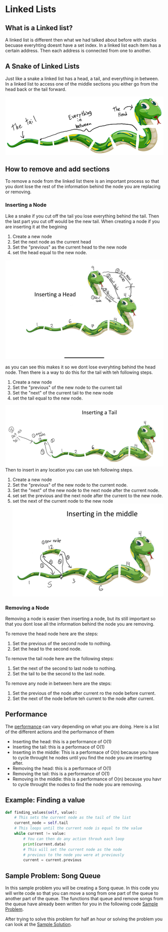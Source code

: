 # Linked Lists
## What is a Linked list?
A linked list is different then what we had talked about before with stacks becuase everyhting doesnt have a set index. In a linked list each item has a certain address. Then each address is connected from one to another.

## A Snake of Linked Lists
Just like a snake a linked list has a head, a tail, and everything in between. In a linked list to access one of the middle sections you either go from the head back or the tail forward. 

![snake](Images\Snake_linked_list.jpeg)
## How to remove and add sections
To remove a node from the linked list there is an important process so that you dont lose the rest of the information behind the node you are replacing or removing. 

### Inserting a Node
Like a snake if you cut off the tail you lose everything behind the tail. Then the last part you cut off would be the new tail. When creating a node if you are inserting it at the begining 
1. Create a new node
2. Set the next node as the current head
3. Set the "previous"  as the current head to the new node
4. set the head equal to the new node.

![](Images/inserting_head.png)

as you can see this makes it so we dont lose everyhting behind the head node. Then there is a way to do this for the tail with teh following steps.

1. Create a new node
2. Set the "previous" of the new node to the current tail
3. Set the "next" of the current tail to the new node
4. set the tail equal to the new node.

![](Images/Inserting_tail.png)
Then to insert in any location you can use teh following steps.
1. Create a new node
2. Set the "previous" of the new node to the current node.
3. Set the "next" of the new node to the next node after the current node. 
4. set set the previous and the next node after the current to the new node.
5. set the next of the current node to the new node
![](Images/Snake_body.png)

### Removing a Node
Removing a node is easier then inserting a node, but its still important so that you dont lose all the information behind the node you are removing. 

To remove the head node here are the steps:
1. Set the previous of the second node to nothing.
2. Set the head to the second node. 

To remove the tail node here are the following steps:
1. Set the next of the second to last node to nothing.
2. Set the tail to be the second to the last node.

To remove any node in between here are the steps:
1. Set the previous of the node after current ro the node before current.
2. Set the next of the node before teh current to the node after current.

## Performance
The [performance](performance.md) can vary depending on what you are doing. Here is a list of the different actions and the performance of them

- Inserting the head: this is a performance of O(1)
- Inserting the tail: this is a performace of O(1)
- Inserting in the middle: This is a performace of O(n) because you have to cycle throught he nodes until you find the node you are inserting after.
- Removing the head: this is a performace of O(1)
- Removing the tail: this is a performance of O(1)
- Removing in the middle: this is a performance of O(n) because you havr to cycle throught the nodes to find the node you are removing. 

## Example: Finding a value
```py
def finding_values(self, value):
    # This sets the current node as the tail of the list
    current_node = self.tail
    # This loops until the current node is equal to the value
    while current != value:
        # You can then do any action throuh each loop
        print(current.data)
        # This will set the current node as the node 
        # previous to the node you were at previously
        current = current.previous
```
## Sample Problem: Song Queue
In this sample problem you will be creating a Song queue. In this code you will write code so that you can move a song from one part of the queue to another part of the queue. The functions that queue and remove songs from the queue have already been written for you in the following code [Sample Problem](Python_Files/Given_code2.py).

After trying to solve this problem for half an hour or solving the problem you can look at the [Sample Solution](Python_Files/Sample_answer2.py).